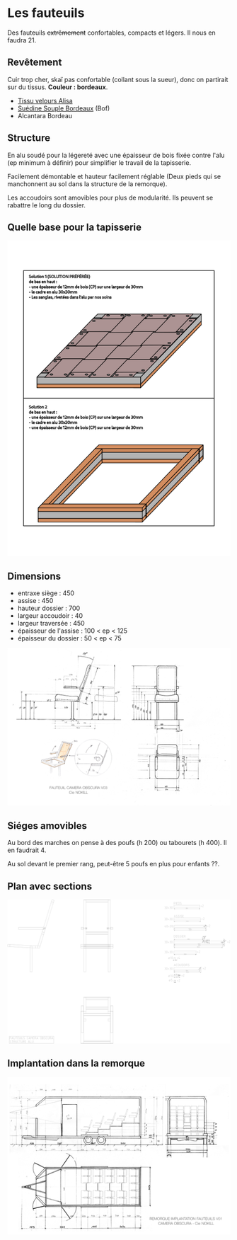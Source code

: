 # Les fauteuils

Des fauteuils <del>extrêmement</del> confortables, compacts et légers. Il nous en faudra 21.

## Revêtement

Cuir trop cher, skaï pas confortable (collant sous la sueur), donc on partirait sur du tissus. **Couleur : bordeaux**.

* [Tissu velours Alisa](https://www.mondialtissus.fr/tissu-velours-alisa-bordeaux-230308.html)
* [Suédine Souple Bordeaux](https://quartierdestissus.com/suedine-souple/2366-2905-suedine-souple-bordeaux-3700808623667-suedine-souple-bordeaux-520-69.html) (Bof)
* Alcantara Bordeau 

## Structure

En alu soudé pour la légereté avec une épaisseur de bois fixée contre l'alu (ep minimum à définir) pour simplifier le travail de la tapisserie.

Facilement démontable et hauteur facilement réglable (Deux pieds qui se manchonnent au sol dans la structure de la remorque).

Les accoudoirs sont amovibles pour plus de modularité. Ils peuvent se rabattre le long du dossier.

## Quelle base pour la tapisserie

![fauteuil V04](/contenu/plans/base-fauteuils.png)


## Dimensions

* entraxe siège : 450
* assise : 450
* hauteur dossier : 700
* largeur accoudoir : 40
* largeur traversée : 450
* épaisseur de l'assise : 100 < ep < 125
* épaisseur du dossier : 50 < ep < 75

![fauteuil V04](/contenu/plans/fauteuil_V04.jpeg)


## Siéges amovibles

Au bord des marches on pense à des poufs (h 200) ou tabourets (h 400). Il en faudrait 4.

Au sol devant le premier rang, peut-être 5 poufs en plus pour enfants ??.

## Plan avec sections

![fauteuil](/contenu/plans/fauteuil.png)

## Implantation dans la remorque

![fauteuil V02](/contenu/plans/remorque_implantation_fauteuil_V01.jpeg)
